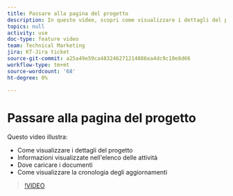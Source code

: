 ```yaml
---
title: Passare alla pagina del progetto
description: In questo video, scopri come visualizzare i dettagli del progetto, quali informazioni vengono visualizzate nell’elenco delle attività, dove caricare i documenti, come visualizzare la cronologia degli aggiornamenti xx
topics: null
activity: use
doc-type: feature video
team: Technical Marketing
jira: KT-Jira ticket
source-git-commit: a25a49e59ca483246271214886ea4dc9c10e8d66
workflow-type: tm+mt
source-wordcount: '68'
ht-degree: 0%

---
```


# Passare alla pagina del progetto

Questo video illustra:

* Come visualizzare i dettagli del progetto
* Informazioni visualizzate nell&#39;elenco delle attività
* Dove caricare i documenti
* Come visualizzare la cronologia degli aggiornamenti

>[!VIDEO](https://video.tv.adobe.com/v/335085/?quality=12&learn=on)
